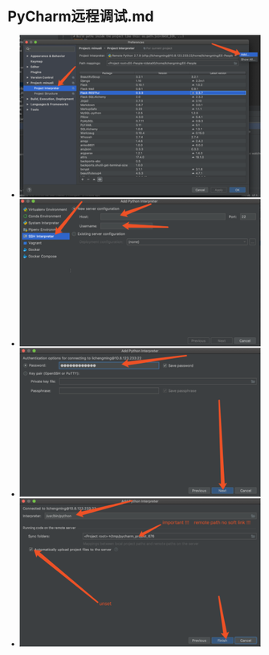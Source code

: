 # PyCharm远程调试.md
- ![图1](https://github.com/657143946/minusli/blob/master/images/PyCharm%E8%BF%9C%E7%A8%8B%E8%B0%83%E8%AF%95-%E6%AD%A5%E9%AA%A41.png?raw=true)
- ![图2](https://github.com/657143946/minusli/blob/master/images/PyCharm%E8%BF%9C%E7%A8%8B%E8%B0%83%E8%AF%95-%E6%AD%A5%E9%AA%A42.png?raw=true)
- ![图3](https://github.com/657143946/minusli/blob/master/images/PyCharm%E8%BF%9C%E7%A8%8B%E8%B0%83%E8%AF%95-%E6%AD%A5%E9%AA%A43.png?raw=true)
- ![图4](https://github.com/657143946/minusli/blob/master/images/PyCharm%E8%BF%9C%E7%A8%8B%E8%B0%83%E8%AF%95-%E6%AD%A5%E9%AA%A44.png?raw=true)

